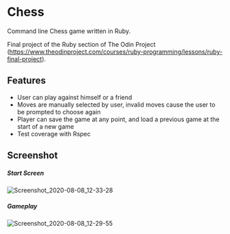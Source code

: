# Chess

Command line Chess game written in Ruby. 

Final project of the Ruby section of The Odin Project (https://www.theodinproject.com/courses/ruby-programming/lessons/ruby-final-project).

## Features

- User can play against himself or a friend
- Moves are manually selected by user, invalid moves cause the user to be prompted to choose again
- Player can save the game at any point, and load a previous game at the start of a new game
- Test coverage with Rspec

## Screenshot 

##### Start Screen

![Screenshot_2020-08-08_12-33-28](https://user-images.githubusercontent.com/52515015/89716673-9eb02880-d974-11ea-9c61-828988955c99.png)


##### Gameplay

![Screenshot_2020-08-08_12-29-55](https://user-images.githubusercontent.com/52515015/89716632-3103fc80-d974-11ea-9a72-4a14a92720c5.png)



